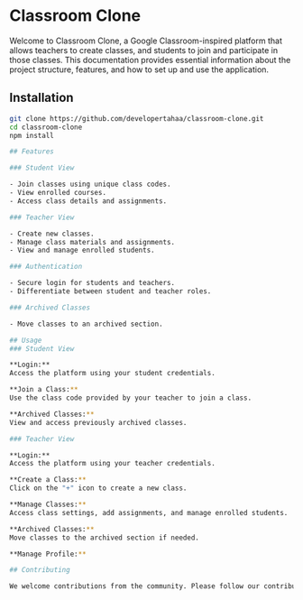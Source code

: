 # Classroom Clone

Welcome to Classroom Clone, a Google Classroom-inspired platform that allows teachers to create classes, and students to join and participate in those classes. This documentation provides essential information about the project structure, features, and how to set up and use the application.

## Installation

```bash
git clone https://github.com/developertahaa/classroom-clone.git
cd classroom-clone
npm install

## Features

### Student View

- Join classes using unique class codes.
- View enrolled courses.
- Access class details and assignments.

### Teacher View

- Create new classes.
- Manage class materials and assignments.
- View and manage enrolled students.

### Authentication

- Secure login for students and teachers.
- Differentiate between student and teacher roles.

### Archived Classes

- Move classes to an archived section.

## Usage
### Student View

**Login:**
Access the platform using your student credentials.

**Join a Class:**
Use the class code provided by your teacher to join a class.

**Archived Classes:**
View and access previously archived classes.

### Teacher View

**Login:**
Access the platform using your teacher credentials.

**Create a Class:**
Click on the "+" icon to create a new class.

**Manage Classes:**
Access class settings, add assignments, and manage enrolled students.

**Archived Classes:**
Move classes to the archived section if needed.

**Manage Profile:**

## Contributing

We welcome contributions from the community. Please follow our contribution guidelines.




